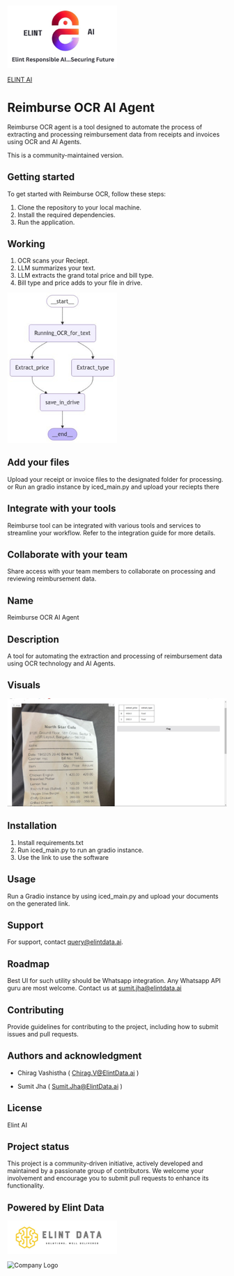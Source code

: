 <img width="50%" src="images/elint_ai.jpg">

[ELINT AI](http://elintdata.ai/)
# Reimburse OCR AI Agent

Reimburse OCR agent is a tool designed to automate the process of extracting and processing reimbursement data from receipts and invoices using OCR and AI Agents.

This is a community-maintained version.

## Getting started

To get started with Reimburse OCR, follow these steps:

1. Clone the repository to your local machine.
2. Install the required dependencies.
3. Run the application.

## Working
1) OCR scans your Reciept.
2) LLM summarizes your text.
3) LLM extracts the grand total price and bill type. 
4) Bill type and price adds to your file in drive.
<img width="50%" src="images/graph.jpg">


## Add your files

Upload your receipt or invoice files to the designated folder for processing.
or
Run an gradio instance by iced_main.py and upload your reciepts there

## Integrate with your tools

Reimburse tool can be integrated with various tools and services to streamline your workflow. Refer to the integration guide for more details.

## Collaborate with your team

Share access with your team members to collaborate on processing and reviewing reimbursement data.


## Name

Reimburse OCR AI Agent

## Description

A tool for automating the extraction and processing of reimbursement data using OCR technology and AI Agents.


## Visuals

![alt text](images/working.jpg)

## Installation

1) Install requirements.txt
2) Run iced_main.py to run an gradio instance.
3) Use the link to use the software

## Usage

Run a Gradio instance by using iced_main.py and upload your documents on the generated link.

## Support

For support, contact query@elintdata.ai.

## Roadmap

Best UI for such utility should be Whatsapp integration.
Any Whatsapp API guru are most welcome. 
Contact us at sumit.jha@elintdata.ai

## Contributing

Provide guidelines for contributing to the project, including how to submit issues and pull requests.

## Authors and acknowledgment

* Chirag Vashistha ( Chirag.V@ElintData.ai ) 

* Sumit Jha ( Sumit.Jha@ElintData.ai )

## License

Elint AI

## Project status

This project is a community-driven initiative, actively developed and maintained by a passionate group of contributors. We welcome your involvement and encourage you to submit pull requests to enhance its functionality.

## Powered by Elint Data
<img width="50%" src="images\old_elint.png">

![Company Logo](assets/Elint_data_logo.png)


